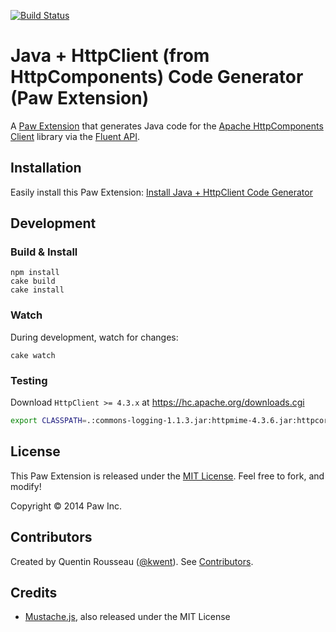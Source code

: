 [![Build Status](https://travis-ci.org/luckymarmot/Paw-JavaApacheHttpClientFluentAPICodeGenerator.svg?branch=master)](https://travis-ci.org/luckymarmot/Paw-JavaApacheHttpClientFluentAPICodeGenerator)

# Java + HttpClient (from HttpComponents) Code Generator (Paw Extension)

A [Paw Extension](http://luckymarmot.com/paw/extensions/) that generates Java code for the [Apache HttpComponents Client](http://hc.apache.org/httpcomponents-client-ga/index.html) library via the [Fluent API](http://hc.apache.org/httpcomponents-client-ga/fluent-hc/apidocs/index.html).

## Installation

Easily install this Paw Extension: [Install Java + HttpClient Code Generator](http://luckymarmot.com/paw/extensions/JavaApacheHttpClientFluentAPICodeGenerator)

## Development

### Build & Install

```shell
npm install
cake build
cake install
```

### Watch

During development, watch for changes:

```shell
cake watch
```

### Testing

Download `HttpClient >= 4.3.x` at https://hc.apache.org/downloads.cgi

```bash
export CLASSPATH=.:commons-logging-1.1.3.jar:httpmime-4.3.6.jar:httpcore-4.3.3.jar:httpclient-4.3.6.jar:fluent-hc-4.3.6.jar && javac SendRequest.java && java SendRequest
```

## License

This Paw Extension is released under the [MIT License](LICENSE). Feel free to fork, and modify!

Copyright © 2014 Paw Inc.

## Contributors

Created by Quentin Rousseau ([@kwent](https://github.com/kwent)). See [Contributors](https://github.com/luckymarmot/Paw-JavaApacheHttpClientFluentAPICodeGenerator/graphs/contributors).

## Credits

* [Mustache.js](https://github.com/janl/mustache.js/), also released under the MIT License
